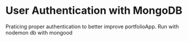 # User Authentication with MongoDB
Praticing proper authentication to better improve portfolioApp.
Run with nodemon
db with mongood